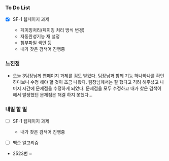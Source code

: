 ### To Do List

- [x] SF-1 웹페이지 과제

    - 페이징처리(페이칭 처리 방식 변경)
    - 자동완성기능 재 설정
    - 첨부파일 색인 등
    - 내가 찾은 검색어 진행중




### 느낀점

- 오늘 3팀장님께 웹페이지 과제를 검토 받았다. 팀장님과 함께 기능 하나하나를 확인 하다보니 수정 해야 할 것이 조금 나왔다. 팀장님께서는 잘 했다고 격려 해주셨고 나머지 시간에 문제점을 수정하게 되었다. 문제점을 모두 수정하고 내가 찾은 검색어에서 발생했던 문제점은 해결 하지 못했다...

  


### 내일 할 일

- [ ] SF-1 웹페이지 과제

  - 내가 찾은 검색어 진행중
- [ ] 백준 알고리즘
- 2523번 ~